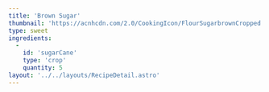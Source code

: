```yaml
---
title: 'Brown Sugar'
thumbnail: 'https://acnhcdn.com/2.0/CookingIcon/FlourSugarbrownCropped.png'
type: sweet
ingredients:
  -
    id: 'sugarCane'
    type: 'crop'
    quantity: 5
layout: '../../layouts/RecipeDetail.astro'
---
```

